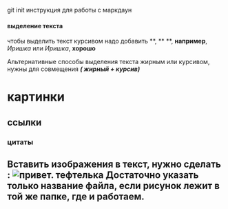 git init
инструкция для работы с маркдаун
#### выделение текста
чтобы выделить текст курсивом надо добавить **, ** **, **например**, *Иришка* или _Иришка_, __хорошо__

Альтернативные способы выделения текста жирным или курсивом, нужны для совмещения *__( жирный + курсив)__*
# картинки
## ссылки
### цитаты

## Вставить изображения в текст, нужно сделать : ![привет. тефтелька](тефтелька.jpg) Достаточно указать только название файла, если рисунок лежит в той же папке, где и работаем.
